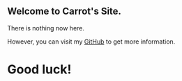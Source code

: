 ## Welcome to Carrot's Site.

There is nothing now here.

However, you can visit my [GitHub](https://github.com/carroTsai) to get more information.

# Good luck!

